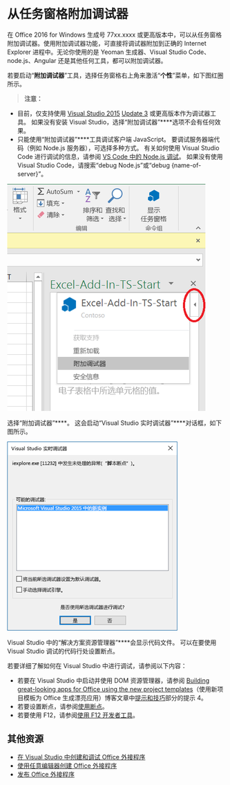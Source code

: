 # <a name="attach-a-debugger-from-the-task-pane"></a>从任务窗格附加调试器

在 Office 2016 for Windows 生成号 77xx.xxxx 或更高版本中，可以从任务窗格附加调试器。使用附加调试器功能，可直接将调试器附加到正确的 Internet Explorer 进程中。无论你使用的是 Yeoman 生成器、Visual Studio Code、node.js、Angular 还是其他任何工具，都可以附加调试器。 

若要启动“**附加调试器**”工具，选择任务窗格右上角来激活“**个性**”菜单，如下图红圈所示。   

 >  **注意：**  
   - 目前，仅支持使用 [Visual Studio 2015](https://www.visualstudio.com/downloads/) [Update 3](https://msdn.microsoft.com/zh-cn/library/mt752379.aspx) 或更高版本作为调试器工具。 如果没有安装 Visual Studio，选择“附加调试器”****选项不会有任何效果。   
   - 只能使用“附加调试器”****工具调试客户端 JavaScript。 要调试服务器端代码（例如 Node.js 服务器），可选择多种方式。 有关如何使用 Visual Studio Code 进行调试的信息，请参阅 [VS Code 中的 Node.js 调试](https://code.visualstudio.com/docs/nodejs/nodejs-debugging)。 如果没有使用 Visual Studio Code，请搜索“debug Node.js”或“debug {name-of-server}”。

![“附加调试器”菜单的屏幕截图](../images/attach-debugger.png)

选择“附加调试器”****。 这会启动“Visual Studio 实时调试器”****对话框，如下图所示。 

![“Visual Studio JIT 调试器”对话框的屏幕截图](../images/visual-studio-debugger.png)

Visual Studio 中的“解决方案资源管理器”****会显示代码文件。   可以在要使用 Visual Studio 调试的代码行处设置断点。

若要详细了解如何在 Visual Studio 中进行调试，请参阅以下内容：

-   若要在 Visual Studio 中启动并使用 DOM 资源管理器，请参阅 [Building great-looking apps for Office using the new project templates](https://blogs.msdn.microsoft.com/officeapps/2013/04/16/building-great-looking-apps-for-office-using-the-new-project-templates)（使用新项目模板为 Office 生成漂亮应用）博客文章中[提示和技巧](https://blogs.msdn.microsoft.com/officeapps/2013/04/16/building-great-looking-apps-for-office-using-the-new-project-templates/#tips_tricks)部分的提示 4。
-   若要设置断点，请参阅[使用断点](https://msdn.microsoft.com/zh-cn/library/5557y8b4.aspx)。
-   若要使用 F12，请参阅[使用 F12 开发者工具](https://msdn.microsoft.com/zh-cn/library/bg182326(v=vs.85).aspx)。

## <a name="additional-resources"></a>其他资源

- [在 Visual Studio 中创建和调试 Office 外接程序](../get-started/create-and-debug-office-add-ins-in-visual-studio.md)
- [使用任意编辑器创建 Office 外接程序](../get-started/create-an-office-add-in-using-any-editor.md)
- [发布 Office 外接程序](../publish/publish.md)
